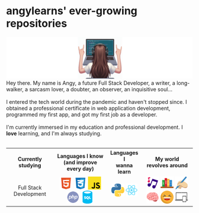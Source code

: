 <main class="container">
    <h1>angylearns' ever-growing repositories</h1>
            <img src="img/header2-copia.png">
    <section>
        Hey there. My name is Angy, a future Full Stack Developer, a writer, a long-walker, a sarcasm lover, a doubter, an observer, an inquisitive soul...
        <br><br>
        I entered the tech world during the pandemic and haven't stopped since. I obtained a professional certificate in web application development, programmed my first app, and got my first job as a developer. 
        <br><br>
        I'm currently immersed in my education and professional development. I <strong>love</strong> learning, and I'm always studying.
    </section><br>
        <table align="center">
            <tr>
                <th>Currently studying</th>
                <th>Languages I know (and improve <br> every day)</th>
                <th>Languages I<br>wanna learn</th>
                <th>My world revolves around</th>
            </tr>
            <tr>
                <td align="center">Full Stack Development</td>
                <td align="center">
                    <img src="img/html.svg" style="height: 35px;">
                    <img src="img/css.svg" style="height: 35px;">
                    <img src="img/js.svg" style="height: 35px;">
                    <img src="img/php.svg" style="height: 35px;">
                    <img src="img/sql.svg" style="height: 35px;">
                </td>
                <td align="center">
                    <img src="img/python.svg" style="height: 35px;">
                    <img src="img/react.svg" style="height: 35px;">
                </td>
                <td align="center">
                    <img src="img/music.svg" style="height: 35px;">
                    <img src="img/books.svg" style="height: 35px;">
                    <img src="img/writing.svg" style="height: 35px;">
                    <img src="img/brain.svg" style="height: 35px;">
                    <img src="img/laughing.svg" style="height: 35px;">
                    <img src="img/devices.svg" style="height: 35px;">
                </td>
            </tr>
        </table>
    </section>
</main>
